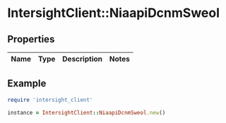 # IntersightClient::NiaapiDcnmSweol

## Properties

| Name | Type | Description | Notes |
| ---- | ---- | ----------- | ----- |

## Example

```ruby
require 'intersight_client'

instance = IntersightClient::NiaapiDcnmSweol.new()
```


